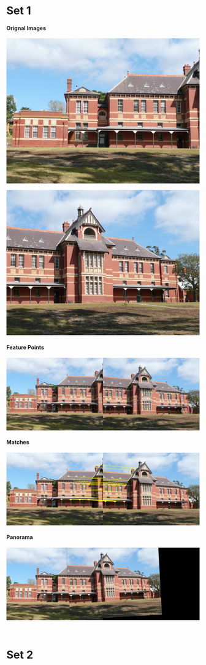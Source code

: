 # Set 1

<h4>Orignal Images</h4>

<p align="center"><img src="https://github.com/yesahmedyes/Image-Stitching-and-Panoramas/blob/main/dataset/Set1/image1.jpg" width="600"></p>

<p align="center"><img src="https://github.com/yesahmedyes/Image-Stitching-and-Panoramas/blob/main/dataset/Set1/image2.jpg" width="600"></p>

<h4>Feature Points</h4>

<p align="center"><img src="https://github.com/yesahmedyes/Image-Stitching-and-Panoramas/blob/main/results/set1_featurePoints.jpg" width="600"></p>

<h4>Matches</h4>

<p align="center"><img src="https://github.com/yesahmedyes/Image-Stitching-and-Panoramas/blob/main/results/set1_matches.jpg" width="600"></p>

<h4>Panorama</h4>

<p align="center"><img src="https://github.com/yesahmedyes/Image-Stitching-and-Panoramas/blob/main/results/set1_panorama.jpg" width="600"></p>

<br>

# Set 2
